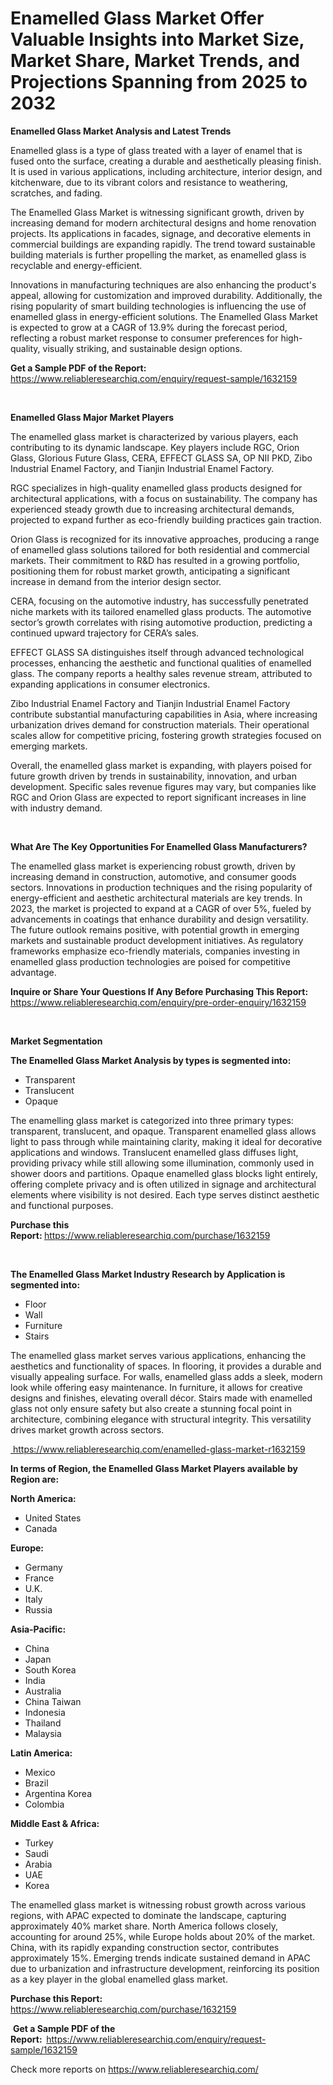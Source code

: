 <p><h1>Enamelled Glass Market Offer Valuable Insights into Market Size, Market Share, Market Trends, and Projections Spanning from 2025 to 2032</h1></p><p><strong>Enamelled Glass Market Analysis and Latest Trends</strong></p>
<p><p>Enamelled glass is a type of glass treated with a layer of enamel that is fused onto the surface, creating a durable and aesthetically pleasing finish. It is used in various applications, including architecture, interior design, and kitchenware, due to its vibrant colors and resistance to weathering, scratches, and fading. </p><p>The Enamelled Glass Market is witnessing significant growth, driven by increasing demand for modern architectural designs and home renovation projects. Its applications in facades, signage, and decorative elements in commercial buildings are expanding rapidly. The trend toward sustainable building materials is further propelling the market, as enamelled glass is recyclable and energy-efficient. </p><p>Innovations in manufacturing techniques are also enhancing the product's appeal, allowing for customization and improved durability. Additionally, the rising popularity of smart building technologies is influencing the use of enamelled glass in energy-efficient solutions. The Enamelled Glass Market is expected to grow at a CAGR of 13.9% during the forecast period, reflecting a robust market response to consumer preferences for high-quality, visually striking, and sustainable design options.</p></p>
<p><strong>Get a Sample PDF of the Report:&nbsp;</strong> <a href="https://www.reliableresearchiq.com/enquiry/request-sample/1632159?utm_campaign=2299&utm_medium=2&utm_source=Github&utm_content=ia&utm_term=02042025&utm_id=enamelled-glass">https://www.reliableresearchiq.com/enquiry/request-sample/1632159</a></p>
<p>&nbsp;</p>
<p><strong>Enamelled Glass Major Market Players</strong></p>
<p><p>The enamelled glass market is characterized by various players, each contributing to its dynamic landscape. Key players include RGC, Orion Glass, Glorious Future Glass, CERA, EFFECT GLASS SA, OP NII PKD, Zibo Industrial Enamel Factory, and Tianjin Industrial Enamel Factory.</p><p>RGC specializes in high-quality enamelled glass products designed for architectural applications, with a focus on sustainability. The company has experienced steady growth due to increasing architectural demands, projected to expand further as eco-friendly building practices gain traction.</p><p>Orion Glass is recognized for its innovative approaches, producing a range of enamelled glass solutions tailored for both residential and commercial markets. Their commitment to R&D has resulted in a growing portfolio, positioning them for robust market growth, anticipating a significant increase in demand from the interior design sector.</p><p>CERA, focusing on the automotive industry, has successfully penetrated niche markets with its tailored enamelled glass products. The automotive sector’s growth correlates with rising automotive production, predicting a continued upward trajectory for CERA’s sales.</p><p>EFFECT GLASS SA distinguishes itself through advanced technological processes, enhancing the aesthetic and functional qualities of enamelled glass. The company reports a healthy sales revenue stream, attributed to expanding applications in consumer electronics.</p><p>Zibo Industrial Enamel Factory and Tianjin Industrial Enamel Factory contribute substantial manufacturing capabilities in Asia, where increasing urbanization drives demand for construction materials. Their operational scales allow for competitive pricing, fostering growth strategies focused on emerging markets.</p><p>Overall, the enamelled glass market is expanding, with players poised for future growth driven by trends in sustainability, innovation, and urban development. Specific sales revenue figures may vary, but companies like RGC and Orion Glass are expected to report significant increases in line with industry demand.</p></p>
<p>&nbsp;</p>
<p><strong>What Are The Key Opportunities For Enamelled Glass Manufacturers?</strong></p>
<p><p>The enamelled glass market is experiencing robust growth, driven by increasing demand in construction, automotive, and consumer goods sectors. Innovations in production techniques and the rising popularity of energy-efficient and aesthetic architectural materials are key trends. In 2023, the market is projected to expand at a CAGR of over 5%, fueled by advancements in coatings that enhance durability and design versatility. The future outlook remains positive, with potential growth in emerging markets and sustainable product development initiatives. As regulatory frameworks emphasize eco-friendly materials, companies investing in enamelled glass production technologies are poised for competitive advantage.</p></p>
<p><strong>Inquire or Share Your Questions If Any Before Purchasing This Report:</strong> <a href="https://www.reliableresearchiq.com/enquiry/pre-order-enquiry/1632159?utm_campaign=2299&utm_medium=2&utm_source=Github&utm_content=ia&utm_term=02042025&utm_id=enamelled-glass">https://www.reliableresearchiq.com/enquiry/pre-order-enquiry/1632159</a></p>
<p>&nbsp;</p>
<p><strong>Market Segmentation</strong></p>
<p><strong>The Enamelled Glass Market Analysis by types is segmented into:</strong></p>
<p><ul><li>Transparent</li><li>Translucent</li><li>Opaque</li></ul></p>
<p><p>The enamelling glass market is categorized into three primary types: transparent, translucent, and opaque. Transparent enamelled glass allows light to pass through while maintaining clarity, making it ideal for decorative applications and windows. Translucent enamelled glass diffuses light, providing privacy while still allowing some illumination, commonly used in shower doors and partitions. Opaque enamelled glass blocks light entirely, offering complete privacy and is often utilized in signage and architectural elements where visibility is not desired. Each type serves distinct aesthetic and functional purposes.</p></p>
<p><strong>Purchase this Report:&nbsp;</strong><a href="https://www.reliableresearchiq.com/purchase/1632159?utm_campaign=2299&utm_medium=2&utm_source=Github&utm_content=ia&utm_term=02042025&utm_id=enamelled-glass">https://www.reliableresearchiq.com/purchase/1632159</a></p>
<p>&nbsp;</p>
<p><strong>The Enamelled Glass Market Industry Research by Application is segmented into:</strong></p>
<p><ul><li>Floor</li><li>Wall</li><li>Furniture</li><li>Stairs</li></ul></p>
<p><p>The enamelled glass market serves various applications, enhancing the aesthetics and functionality of spaces. In flooring, it provides a durable and visually appealing surface. For walls, enamelled glass adds a sleek, modern look while offering easy maintenance. In furniture, it allows for creative designs and finishes, elevating overall décor. Stairs made with enamelled glass not only ensure safety but also create a stunning focal point in architecture, combining elegance with structural integrity. This versatility drives market growth across sectors.</p></p>
<p><a href="https://www.reliableresearchiq.com/enamelled-glass-market-r1632159?utm_campaign=2299&utm_medium=2&utm_source=Github&utm_content=ia&utm_term=02042025&utm_id=enamelled-glass">&nbsp;https://www.reliableresearchiq.com/enamelled-glass-market-r1632159</a></p>
<p><strong>In terms of Region, the Enamelled Glass Market Players available by Region are:</strong></p>
<p>
    <p> <strong> North America: </strong>
        <ul>
            <li>United States</li>
            <li>Canada</li>
        </ul>
        </p> 
    <p> <strong> Europe: </strong>
        <ul>
            <li>Germany</li>
            <li>France</li>
            <li>U.K.</li>
            <li>Italy</li>
            <li>Russia</li>
        </ul>
        </p> 
    <p> <strong> Asia-Pacific: </strong>
        <ul>
            <li>China</li>
            <li>Japan</li>
            <li>South Korea</li>
            <li>India</li>
            <li>Australia</li>
            <li>China Taiwan</li>
            <li>Indonesia</li>
            <li>Thailand</li>
            <li>Malaysia</li>
        </ul>
        </p> 
    <p> <strong> Latin America: </strong>
        <ul>
            <li>Mexico</li>
            <li>Brazil</li>
            <li>Argentina Korea</li>
            <li>Colombia</li>
        </ul>
        </p> 
    <p> <strong> Middle East & Africa: </strong>
        <ul>
            <li>Turkey</li>
            <li>Saudi</li>
            <li>Arabia</li>
            <li>UAE</li>
            <li>Korea</li>
        </ul>
    </p>
    </p>
<p><p>The enamelled glass market is witnessing robust growth across various regions, with APAC expected to dominate the landscape, capturing approximately 40% market share. North America follows closely, accounting for around 25%, while Europe holds about 20% of the market. China, with its rapidly expanding construction sector, contributes approximately 15%. Emerging trends indicate sustained demand in APAC due to urbanization and infrastructure development, reinforcing its position as a key player in the global enamelled glass market.</p></p>
<p><strong>Purchase this Report: </strong><a href="https://www.reliableresearchiq.com/purchase/1632159?utm_campaign=2299&utm_medium=2&utm_source=Github&utm_content=ia&utm_term=02042025&utm_id=enamelled-glass">https://www.reliableresearchiq.com/purchase/1632159</a></p>
<p>&nbsp;<strong>Get a Sample PDF of the Report:&nbsp;&nbsp;</strong><a href="https://www.reliableresearchiq.com/enquiry/request-sample/1632159?utm_campaign=2299&utm_medium=2&utm_source=Github&utm_content=ia&utm_term=02042025&utm_id=enamelled-glass">https://www.reliableresearchiq.com/enquiry/request-sample/1632159</a></p>
<p><strong></strong></p>
<p>Check more reports on <a href="https://www.reliableresearchiq.com/?utm_campaign=2299&utm_medium=2&utm_source=Github&utm_content=ia&utm_term=02042025&utm_id=enamelled-glass">https://www.reliableresearchiq.com/</a></p>